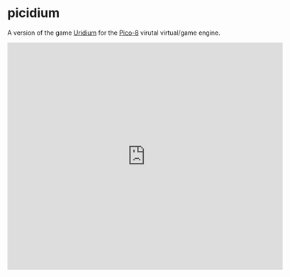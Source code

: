 # picidium

A version of the game [Uridium](https://en.wikipedia.org/wiki/Uridium) for the [Pico-8](https://www.lexaloffle.com/pico-8.php) virutal virtual/game engine.

<iframe src="https://www.lexaloffle.com/bbs/widget.php?pid=picidium" allowfullscreen width="621" height="513" style="border:none; overflow:hidden"></iframe>
